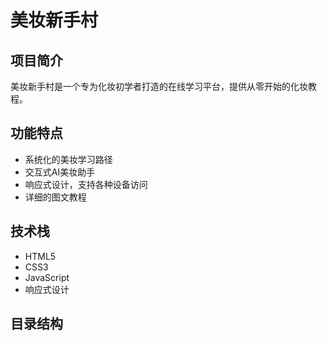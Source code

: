 # 美妆新手村

## 项目简介
美妆新手村是一个专为化妆初学者打造的在线学习平台，提供从零开始的化妆教程。

## 功能特点
- 系统化的美妆学习路径
- 交互式AI美妆助手
- 响应式设计，支持各种设备访问
- 详细的图文教程

## 技术栈
- HTML5
- CSS3
- JavaScript
- 响应式设计

## 目录结构 
